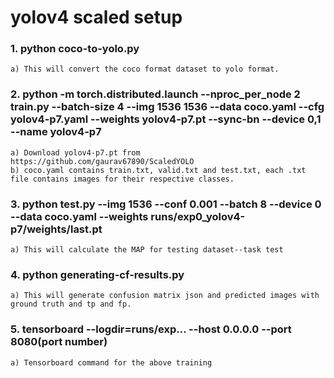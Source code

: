 # yolov4 scaled setup

### 1. python coco-to-yolo.py
```
a) This will convert the coco format dataset to yolo format.
```

### 2. python -m torch.distributed.launch --nproc_per_node 2 train.py --batch-size 4 --img 1536 1536 --data coco.yaml --cfg yolov4-p7.yaml --weights yolov4-p7.pt --sync-bn --device 0,1 --name yolov4-p7
```
a) Download yolov4-p7.pt from https://github.com/gaurav67890/ScaledYOLO
b) coco.yaml contains train.txt, valid.txt and test.txt, each .txt file contains images for their respective classes.
```
### 3. python test.py --img 1536 --conf 0.001 --batch 8 --device 0 --data coco.yaml --weights runs/exp0_yolov4-p7/weights/last.pt
```
a) This will calculate the MAP for testing dataset--task test
```

### 4. python generating-cf-results.py
```
a) This will generate confusion matrix json and predicted images with ground truth and tp and fp.
```

### 5. tensorboard --logdir=runs/exp... --host 0.0.0.0 --port 8080(port number)
```
a) Tensorboard command for the above training
```

